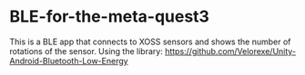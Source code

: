 # BLE-for-the-meta-quest3
This is a BLE app that connects to XOSS sensors and shows the number of rotations of the sensor. Using the library: https://github.com/Velorexe/Unity-Android-Bluetooth-Low-Energy
